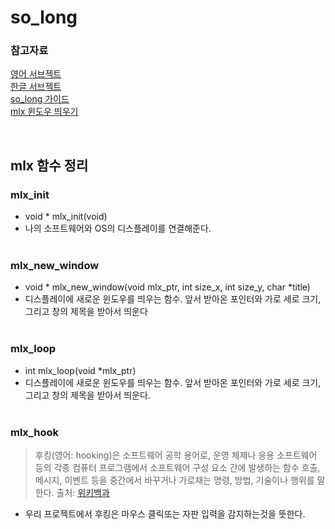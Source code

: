 # so_long

### 참고자료
[영어 서브젝트](https://cdn.intra.42.fr/pdf/pdf/35923/en.subject.pdf)<br>
[한글 서브젝트](./ko_sub.md)<br>
[so_long 가이드](https://techdebt.tistory.com/29)<br>
[mlx 윈도우 띄우기](https://velog.io/@jen133/miniLibX)<br>

<br>

## mlx 함수 정리

### mlx_init
- void * mlx_init(void)
- 나의 소프트웨어와 OS의 디스플레이를 연결해준다.
<br><br>

### mlx_new_window
- void * mlx_new_window(void mlx_ptr, int size_x, int size_y, char *title)
- 디스플레이에 새로운 윈도우를 띄우는 함수. 앞서 받아온 포인터와 가로 세로 크기, 그리고 창의 제목을 받아서 띄운다
<br><br>

### mlx_loop
- int mlx_loop(void *mlx_ptr)
- 디스플레이에 새로운 윈도우를 띄우는 함수. 앞서 받아온 포인터와 가로 세로 크기, 그리고 창의 제목을 받아서 띄운다.
<br><br>

### mlx_hook
> 후킹(영어: hooking)은 소프트웨어 공학 용어로, 운영 체제나 응용 소프트웨어 등의 각종 컴퓨터 프로그램에서 소프트웨어 구성 요소 간에 발생하는 함수 호출, 메시지, 이벤트 등을 중간에서 바꾸거나 가로채는 명령, 방법, 기술이나 행위를 말한다. 출처: [위키백과](https://ko.wikipedia.org/wiki/%ED%9B%84%ED%82%B9)
- 우리 프로젝트에서 후킹은 마우스 클릭또는 자판 입력을 감지하는것을 뜻한다.

